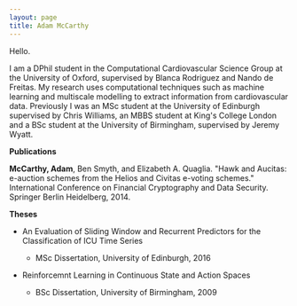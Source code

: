 ```yaml
---
layout: page
title: Adam McCarthy
---
```


Hello.

I am a DPhil student in the Computational Cardiovascular Science Group at the University of Oxford, supervised by Blanca Rodriguez and Nando de Freitas. My research uses computational techniques such as machine learning and multiscale modelling to extract information from cardiovascular data. Previously I was an MSc student at the University of Edinburgh supervised by Chris Williams, an MBBS student at King's College London and a BSc student at the University of Birmingham, supervised by Jeremy Wyatt.

**Publications**

**McCarthy, Adam**, Ben Smyth, and Elizabeth A. Quaglia. "Hawk and Aucitas: e-auction schemes from the Helios and Civitas e-voting schemes." International Conference on Financial Cryptography and Data Security. Springer Berlin Heidelberg, 2014.

**Theses**

* An Evaluation of Sliding Window and Recurrent Predictors for the Classification of ICU Time Series
    * MSc Dissertation, University of Edinburgh, 2016

* Reinforcemnt Learning in Continuous State and Action Spaces
	* BSc Dissertation, University of Birmingham, 2009


